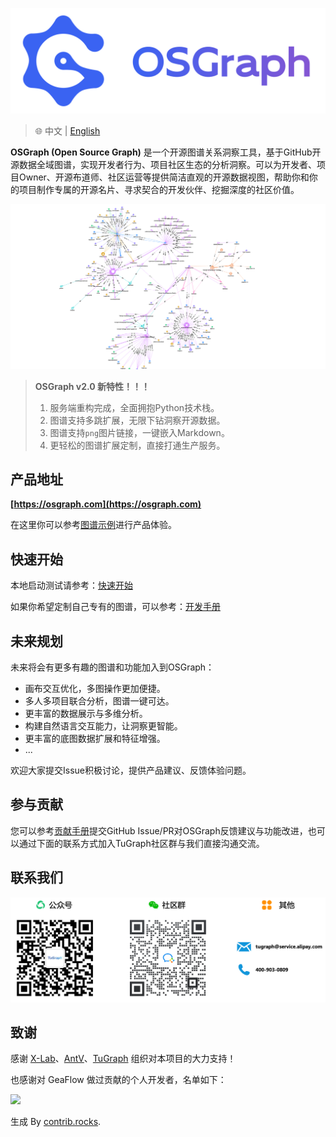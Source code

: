![](docs/img/logo.png)

> 🌐️ 中文 | [English](README.md)

**OSGraph (Open Source Graph)** 是一个开源图谱关系洞察工具，基于GitHub开源数据全域图谱，实现开发者行为、项目社区生态的分析洞察。可以为开发者、项目Owner、开源布道师、社区运营等提供简洁直观的开源数据视图，帮助你和你的项目制作专属的开源名片、寻求契合的开发伙伴、挖掘深度的社区价值。

![](docs/img/graphs.png)

> **OSGraph v2.0 新特性！！！**
> 1. 服务端重构完成，全面拥抱Python技术栈。
> 2. 图谱支持多跳扩展，无限下钻洞察开源数据。
> 3. 图谱支持`png`图片链接，一键嵌入Markdown。
> 4. 更轻松的图谱扩展定制，直接打通生产服务。


## 产品地址

**[https://osgraph.com](https://osgraph.com)**

在这里你可以参考[图谱示例](docs/zh-CN/demo.md)进行产品体验。


## 快速开始

本地启动测试请参考：[快速开始](docs/zh-CN/quick-start.md)

如果你希望定制自己专有的图谱，可以参考：[开发手册](docs/zh-CN/developer-manual.md)


## 未来规划

未来将会有更多有趣的图谱和功能加入到OSGraph：

* 画布交互优化，多图操作更加便捷。
* 多人多项目联合分析，图谱一键可达。
* 更丰富的数据展示与多维分析。
* 构建自然语言交互能力，让洞察更智能。
* 更丰富的底图数据扩展和特征增强。
* ...


欢迎大家提交Issue积极讨论，提供产品建议、反馈体验问题。



##  参与贡献

您可以参考[贡献手册](community/CONTRIBUTING.md)提交GitHub Issue/PR对OSGraph反馈建议与功能改进，也可以通过下面的联系方式加入TuGraph社区群与我们直接沟通交流。


## 联系我们

![](docs/img/contacts-cn.png)



## 致谢

感谢 [X-Lab](https://github.com/X-lab2017?language=shell)、[AntV](https://antv.antgroup.com/)、[TuGraph](https://www.tugraph.tech/) 组织对本项目的大力支持！

也感谢对 GeaFlow 做过贡献的个人开发者，名单如下：

<a href="https://github.com/TuGraph-family/osgraph/graphs/contributors">
  <img src="https://contrib.rocks/image?repo=TuGraph-family/osgraph" />
</a>

生成 By [contrib.rocks](https://contrib.rocks).

